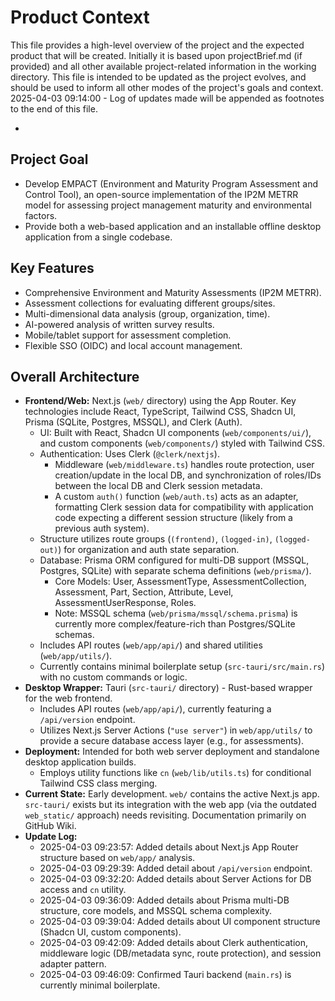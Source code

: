 # Product Context

This file provides a high-level overview of the project and the expected product that will be created. Initially it is based upon projectBrief.md (if provided) and all other available project-related information in the working directory. This file is intended to be updated as the project evolves, and should be used to inform all other modes of the project's goals and context.
2025-04-03 09:14:00 - Log of updates made will be appended as footnotes to the end of this file.

*

## Project Goal

*   Develop EMPACT (Environment and Maturity Program Assessment and Control Tool), an open-source implementation of the IP2M METRR model for assessing project management maturity and environmental factors.
*   Provide both a web-based application and an installable offline desktop application from a single codebase.

## Key Features

*   Comprehensive Environment and Maturity Assessments (IP2M METRR).
*   Assessment collections for evaluating different groups/sites.
*   Multi-dimensional data analysis (group, organization, time).
*   AI-powered analysis of written survey results.
*   Mobile/tablet support for assessment completion.
*   Flexible SSO (OIDC) and local account management.

## Overall Architecture

*   **Frontend/Web:** Next.js (`web/` directory) using the App Router. Key technologies include React, TypeScript, Tailwind CSS, Shadcn UI, Prisma (SQLite, Postgres, MSSQL), and Clerk (Auth).
    *   UI: Built with React, Shadcn UI components (`web/components/ui/`), and custom components (`web/components/`) styled with Tailwind CSS.
    *   Authentication: Uses Clerk (`@clerk/nextjs`).
        *   Middleware (`web/middleware.ts`) handles route protection, user creation/update in the local DB, and synchronization of roles/IDs between the local DB and Clerk session metadata.
        *   A custom `auth()` function (`web/auth.ts`) acts as an adapter, formatting Clerk session data for compatibility with application code expecting a different session structure (likely from a previous auth system).
    *   Structure utilizes route groups (`(frontend)`, `(logged-in)`, `(logged-out)`) for organization and auth state separation.
    *   Database: Prisma ORM configured for multi-DB support (MSSQL, Postgres, SQLite) with separate schema definitions (`web/prisma/`).
        *   Core Models: User, AssessmentType, AssessmentCollection, Assessment, Part, Section, Attribute, Level, AssessmentUserResponse, Roles.
        *   Note: MSSQL schema (`web/prisma/mssql/schema.prisma`) is currently more complex/feature-rich than Postgres/SQLite schemas.
    *   Includes API routes (`web/app/api/`) and shared utilities (`web/app/utils/`).
    *   Currently contains minimal boilerplate setup (`src-tauri/src/main.rs`) with no custom commands or logic.
*   **Desktop Wrapper:** Tauri (`src-tauri/` directory) - Rust-based wrapper for the web frontend.
    *   Includes API routes (`web/app/api/`), currently featuring a `/api/version` endpoint.
    *   Utilizes Next.js Server Actions (`"use server"`) in `web/app/utils/` to provide a secure database access layer (e.g., for assessments).
*   **Deployment:** Intended for both web server deployment and standalone desktop application builds.
    *   Employs utility functions like `cn` (`web/lib/utils.ts`) for conditional Tailwind CSS class merging.
*   **Current State:** Early development. `web/` contains the active Next.js app. `src-tauri/` exists but its integration with the web app (via the outdated `web_static/` approach) needs revisiting. Documentation primarily on GitHub Wiki.
*   **Update Log:**
    *   2025-04-03 09:23:57: Added details about Next.js App Router structure based on `web/app/` analysis.
    *   2025-04-03 09:29:39: Added detail about `/api/version` endpoint.
    *   2025-04-03 09:32:20: Added details about Server Actions for DB access and `cn` utility.
    *   2025-04-03 09:36:09: Added details about Prisma multi-DB structure, core models, and MSSQL schema complexity.
    *   2025-04-03 09:39:04: Added details about UI component structure (Shadcn UI, custom components).
    *   2025-04-03 09:42:09: Added details about Clerk authentication, middleware logic (DB/metadata sync, route protection), and session adapter pattern.
    *   2025-04-03 09:46:09: Confirmed Tauri backend (`main.rs`) is currently minimal boilerplate.